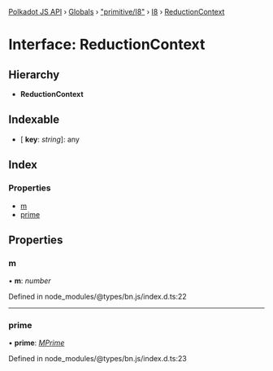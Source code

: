 [Polkadot JS API](../README.md) › [Globals](../globals.md) › ["primitive/I8"](../modules/_primitive_i8_.md) › [I8](../classes/_primitive_i8_.i8.md) › [ReductionContext](_primitive_i8_.i8.reductioncontext.md)

# Interface: ReductionContext

## Hierarchy

* **ReductionContext**

## Indexable

* \[ **key**: *string*\]: any

## Index

### Properties

* [m](_primitive_i8_.i8.reductioncontext.md#m)
* [prime](_primitive_i8_.i8.reductioncontext.md#prime)

## Properties

###  m

• **m**: *number*

Defined in node_modules/@types/bn.js/index.d.ts:22

___

###  prime

• **prime**: *[MPrime](_interfaces_runtime_types_.accountindex.mprime.md)*

Defined in node_modules/@types/bn.js/index.d.ts:23
